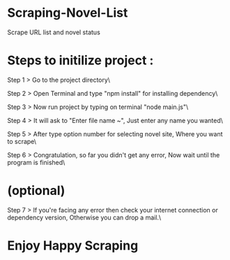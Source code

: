 # Scraping-Novel-List
Scrape URL list and novel status 


# Steps to initilize project :
Step 1 > Go to the project directory\

Step 2 > Open Terminal and type "npm install" for installing dependency\

Step 3 > Now run project by typing on terminal "node main.js"\

Step 4 > It will ask to "Enter file name ~", Just enter any name you wanted\

Step 5 > After type option number for selecting novel site, Where you want to scrape\

Step 6 > Congratulation, so far you didn't get any error, Now wait until the program is finished\

# (optional)

Step 7 > If you're facing any error then check your internet connection or dependency version, Otherwise you can drop a mail.\


# Enjoy Happy Scraping
